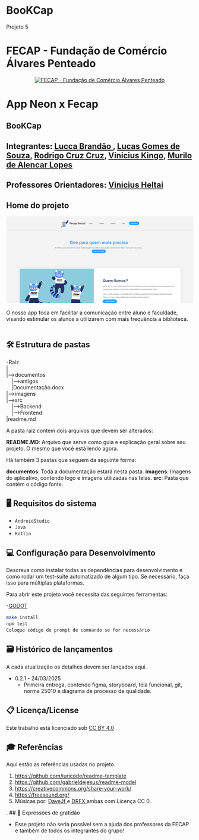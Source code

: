 # BooKCap
Projeto 5
# FECAP - Fundação de Comércio Álvares Penteado

<p align="center">
<a href= "https://www.fecap.br/"><img src="https://encrypted-tbn0.gstatic.com/images?q=tbn:ANd9GcRhZPrRa89Kma0ZZogxm0pi-tCn_TLKeHGVxywp-LXAFGR3B1DPouAJYHgKZGV0XTEf4AE&usqp=CAU" alt="FECAP - Fundação de Comércio Álvares Penteado" border="0"></a>
</p>

# App Neon x Fecap

## BooKCap

## Integrantes: <a href="https://br.linkedin.com/in/lucca-brand%C3%A3o-821044243-/">Lucca Brandão </a>, <a href="https://br.linkedin.com/in/lucas-gomes-de-souza-526b1730a">Lucas Gomes de Souza</a>, <a href="https://www.linkedin.com/in/rodrigo-cruz-b3885116a/">Rodrigo Cruz Cruz</a>, <a href="https://www.linkedin.com/in/vinicius-kingo-1b769030a/">Vinicius Kingo</a>,  <a href="https://br.linkedin.com/in/murilo-de-alencar-lopes-55532524a">Murilo de Alencar Lopes</a>




## Professores Orientadores: <a href="https://br.linkedin.com/in/vheltai">Vinicius Heltai</a>

## Home do projeto

<p align="center">
<img src="https://github.com/2024-2-NADS2/Projeto8/blob/main/imagens/imagem_2024-11-18_224803020.png" alt="Home- BooKCap" border="0">
</p>




O nosso app foca em facilitar a comunicação entre aluno e faculdade, visando estimular os alunos a utilizarem com mais frequência a biblioteca.
<br><br>


## 🛠 Estrutura de pastas

-Raiz<br>
|<br>
|-->documentos<br>
  &emsp;|-->antigos<br>
  &emsp;|Documentação.docx<br>
|-->imagens<br>
|-->src<br>
  &emsp;|-->Backend<br>
  &emsp;|-->Frontend<br>
|readme.md<br>

A pasta raiz contem dois arquivos que devem ser alterados:

<b>README.MD</b>: Arquivo que serve como guia e explicação geral sobre seu projeto. O mesmo que você está lendo agora.

Há também 3 pastas que seguem da seguinte forma:

<b>documentos</b>: Toda a documentação estará nesta pasta.
<b>imagens</b>: Imagens do aplicativo, contendo logo e imagens utilizadas nas telas.
<b>src</b>: Pasta que contém o código fonte.

## 🖥️ Requisitos do sistema 
- ``AndroidStudio``
- ``Java``
- ``Kotlin``

## 💻 Configuração para Desenvolvimento

Descreva como instalar todas as dependências para desenvolvimento e como rodar um test-suite automatizado de algum tipo. Se necessário, faça isso para múltiplas plataformas.

Para abrir este projeto você necessita das seguintes ferramentas:

-<a href="https://godotengine.org/download">GODOT</a>

```sh
make install
npm test
Coloque código do prompt de comnando se for necessário
```

## 🗃 Histórico de lançamentos

A cada atualização os detalhes devem ser lançados aqui.

* 0.2.1 - 24/03/2025
    * Primeira entrega, contendo figma, storyboard, tela funcional, git, norma 25010 e diagrama de processo de qualidade.




## 📋 Licença/License

<p xmlns:cc="http://creativecommons.org/ns#" >Este trabalho está licenciado sob <a href="https://creativecommons.org/licenses/by/4.0/?ref=chooser-v1" target="_blank" rel="license noopener noreferrer" style="display:inline-block;">CC BY 4.0<img style="height:22px!important;margin-left:3px;vertical-align:text-bottom ;" src="https://mirrors.creativecommons.org/presskit/icons/cc.svg?ref=chooser-v1" alt=""><img style="height:22px!important;margin-left:3px;vertical -align:texto inferior;" src="https://mirrors.creativecommons.org/presskit/icons/by.svg?ref=chooser-v1" alt=""></a></p>

## 🎓 Referências

Aqui estão as referências usadas no projeto.

1. <https://github.com/iuricode/readme-template>
2. <https://github.com/gabrieldejesus/readme-model>
3. <https://creativecommons.org/share-your-work/>
4. <https://freesound.org/>
5. Músicas por: <a href="https://freesound.org/people/DaveJf/sounds/616544/"> DaveJf </a> e <a href="https://freesound.org/people/DRFX/sounds/338986/"> DRFX </a> ambas com Licença CC 0.

. ## 🎁 Expressões de gratidão

* Esse projeto não seria possível sem a ajuda dos professores da FECAP e também de todos os integrantes do grupo!


